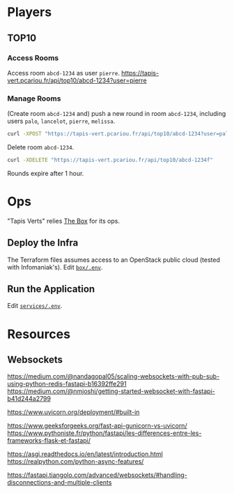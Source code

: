 
# Players

## TOP10

### Access Rooms

Access room `abcd-1234` as user `pierre`.
https://tapis-vert.pcariou.fr/api/top10/abcd-1234?user=pierre


### Manage Rooms

(Create room `abcd-1234` and) push a new round in room `abcd-1234`, including users `palo`, `lancelot`, `pierre`, `melissa`.
``` bash
curl -XPOST "https://tapis-vert.pcariou.fr/api/top10/abcd-1234?user=palo&user=lancelot&user=pierre&user=melissa"
```

Delete room `abcd-1234`.
``` bash
curl -XDELETE "https://tapis-vert.pcariou.fr/api/top10/abcd-1234f"
```

Rounds expire after 1 hour.


# Ops

"Tapis Verts" relies [The Box](https://github.com/pcarioufr/box) for its ops.

## Deploy the Infra

The Terraform files assumes access to an OpenStack public cloud (tested with Infomaniak's).
Edit [`box/.env`](box/.env).

## Run the Application

Edit [`services/.env`](services/.env).


# Resources

## Websockets

https://medium.com/@nandagopal05/scaling-websockets-with-pub-sub-using-python-redis-fastapi-b16392ffe291
https://medium.com/@nmjoshi/getting-started-websocket-with-fastapi-b41d244a2799

https://www.uvicorn.org/deployment/#built-in

https://www.geeksforgeeks.org/fast-api-gunicorn-vs-uvicorn/
https://www.pythoniste.fr/python/fastapi/les-differences-entre-les-frameworks-flask-et-fastapi/

https://asgi.readthedocs.io/en/latest/introduction.html
https://realpython.com/python-async-features/


https://fastapi.tiangolo.com/advanced/websockets/#handling-disconnections-and-multiple-clients
